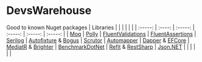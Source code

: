 # DevsWarehouse
Good to known Nuget packages
| Libraries | | | | | |
| :-----: | :----: | :-----: | :-----: | :-----: | :-----: |
| [Moq][1] | [Polly][2] | [FluentValidations][3] | [FluentAssertions][4] | [Serilog][5] | [Autofixture][6] & [Bogus][7]
| [Scrutor][8] | [Automapper][9] | [Dapper][10] & [EFCore][11] | [MediatR][12] & [Brighter][13] | [BenchmarkDotNet][14] | [Refit][15] & [RestSharp][16]
| [Json.NET][17] | | | | | |

[1]:https://github.com/moq/moq4
[2]:https://github.com/App-vNext/Polly
[3]:https://docs.fluentvalidation.net/en/latest/
[4]:https://fluentassertions.com/
[5]:https://serilog.net/
[6]:https://github.com/AutoFixture/AutoFixture
[7]:https://github.com/bchavez/Bogus
[8]:https://github.com/khellang/Scrutor
[9]:https://automapper.org/
[10]:https://github.com/DapperLib/Dapper
[11]:https://docs.microsoft.com/en-us/ef/core/
[12]:https://github.com/jbogard/MediatR
[13]:https://github.com/BrighterCommand/Brighter
[14]:https://github.com/dotnet/BenchmarkDotNet
[15]:https://github.com/reactiveui/refit
[16]:https://restsharp.dev/
[17]:https://github.com/obarlik/Json.Net/blob/master/README.md
